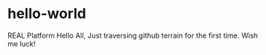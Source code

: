 # hello-world
REAL Platform
Hello All, Just traversing github terrain for the first time. Wish me luck!

